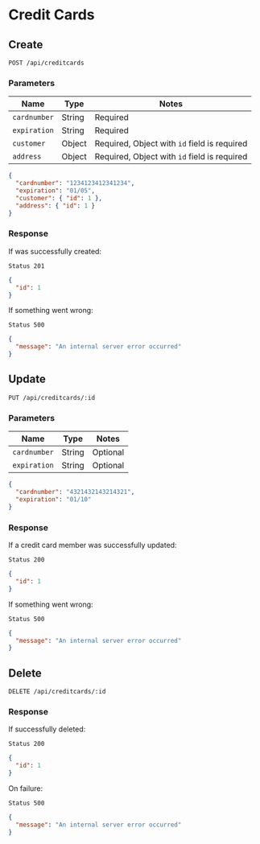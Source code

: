 # Credit Cards
## Create
`POST /api/creditcards`

### Parameters
| Name         | Type   | Notes                                        |
|--------------|--------|----------------------------------------------|
| `cardnumber` | String | Required                                     |
| `expiration` | String | Required                                     |
| `customer`   | Object | Required, Object with `id` field is required |
| `address`    | Object | Required, Object with `id` field is required |

```json
{
  "cardnumber": "1234123412341234",
  "expiration": "01/05",
  "customer": { "id": 1 },
  "address": { "id": 1 }
}
```

### Response
If  was successfully created:

```
Status 201
```

```json
{
  "id": 1
}
```

If something went wrong:

```
Status 500
```

```json
{
  "message": "An internal server error occurred"
}
```

## Update
`PUT /api/creditcards/:id`

### Parameters
| Name         | Type   | Notes    |
|--------------|--------|----------|
| `cardnumber` | String | Optional |
| `expiration` | String | Optional |

```json
{
  "cardnumber": "4321432143214321",
  "expiration": "01/10"
}
```

### Response
If a credit card member was successfully updated:

```
Status 200
```

```json
{
  "id": 1
}
```

If something went wrong:

```
Status 500
```

```json
{
  "message": "An internal server error occurred"
}
```

## Delete

`DELETE /api/creditcards/:id`

### Response
If successfully deleted:

```
Status 200
```

```json
{
  "id": 1
}
```

On failure:

```
Status 500
```

```json
{
  "message": "An internal server error occurred"
}
```

